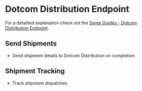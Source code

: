 # Dotcom Distribution Endpoint

For a detailted explanation check out the [Spree Guides - Dotcom Distribution Endpoint](http://guides.spreecommerce.com/integration/dotcom_integration.html).

## Send Shipments

* Send shipment details to Dotcom Distribution on completion

## Shipment Tracking

* Track shipment dispatches